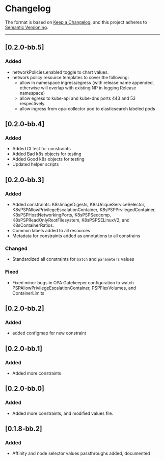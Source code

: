 # Changelog

The format is based on [Keep a Changelog](https://keepachangelog.com/en/1.0.0/), and this project adheres to [Semantic Versioning](https://semver.org/spec/v2.0.0.html).

---

## [0.2.0-bb.5]
### Added
- networkPolicies.enabled toggle to chart values.
- network policy resource templates to cover the following:
  - allow in namespace ingress/egress (with release.name appended, otherwise will overlap with existing NP in logging Release namespace)
  - allow egress to kube-api and kube-dns ports 443 and 53 respectively.
  - allow ingress from opa-collector pod to elasticsearch labeled pods

## [0.2.0-bb.4]
### Added
- Added CI test for constraints
- Added Bad k8s objects for testing
- Added Good k8s objects for testing
- Updated helper scripts

## [0.2.0-bb.3]
### Added
- Added constraints: K8sImageDigests, K8sUniqueServiceSelector, K8sPSPAllowPrivilegeEscalationContainer, K8sPSPPrvilegedContainer, K8sPSPHostNetworkingPorts, K8sPSPSeccomp, K8sPSPReadOnlyRootFilesystem, K8sPSPSELinuxV2, and K8sContainerRatios.
- Common labels added to all resources
- Metadata for constraints added as annotations to all constrains
### Changed
- Standardized all constraints for `match` and `parameters` values
### Fixed
- Fixed minor bugs in OPA Gatekeeper configuration to watch PSPAllowPrivilegeEscalationContainer, PSPFlexVolumes, and ContainerLimits

## [0.2.0-bb.2]
### Added
- added configmap for new constraint

## [0.2.0-bb.1]
### Added
- Added more constraints

## [0.2.0-bb.0]
### Added
- Added more constraints, and modified values file.

## [0.1.8-bb.2]
### Added
- Affinity and node selector values passthroughs added, documented
